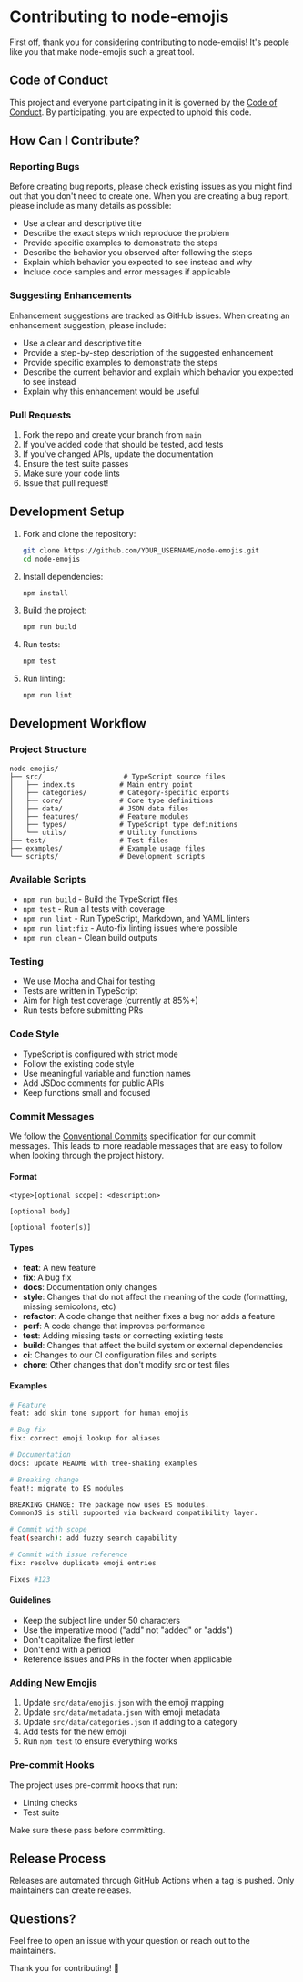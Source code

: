 # Contributing to node-emojis

First off, thank you for considering contributing to node-emojis! It's people like you that make node-emojis such a great tool.

## Code of Conduct

This project and everyone participating in it is governed by the [Code of Conduct](CODE_OF_CONDUCT.md). By participating, you are expected to uphold this code.

## How Can I Contribute?

### Reporting Bugs

Before creating bug reports, please check existing issues as you might find out that you don't need to create one. When you are creating a bug report, please include as many details as possible:

- Use a clear and descriptive title
- Describe the exact steps which reproduce the problem
- Provide specific examples to demonstrate the steps
- Describe the behavior you observed after following the steps
- Explain which behavior you expected to see instead and why
- Include code samples and error messages if applicable

### Suggesting Enhancements

Enhancement suggestions are tracked as GitHub issues. When creating an enhancement suggestion, please include:

- Use a clear and descriptive title
- Provide a step-by-step description of the suggested enhancement
- Provide specific examples to demonstrate the steps
- Describe the current behavior and explain which behavior you expected to see instead
- Explain why this enhancement would be useful

### Pull Requests

1. Fork the repo and create your branch from `main`
2. If you've added code that should be tested, add tests
3. If you've changed APIs, update the documentation
4. Ensure the test suite passes
5. Make sure your code lints
6. Issue that pull request!

## Development Setup

1. Fork and clone the repository:

   ```bash
   git clone https://github.com/YOUR_USERNAME/node-emojis.git
   cd node-emojis
   ```

2. Install dependencies:

   ```bash
   npm install
   ```

3. Build the project:

   ```bash
   npm run build
   ```

4. Run tests:

   ```bash
   npm test
   ```

5. Run linting:

   ```bash
   npm run lint
   ```

## Development Workflow

### Project Structure

```text
node-emojis/
├── src/                    # TypeScript source files
│   ├── index.ts           # Main entry point
│   ├── categories/        # Category-specific exports
│   ├── core/              # Core type definitions
│   ├── data/              # JSON data files
│   ├── features/          # Feature modules
│   ├── types/             # TypeScript type definitions
│   └── utils/             # Utility functions
├── test/                  # Test files
├── examples/              # Example usage files
└── scripts/               # Development scripts
```

### Available Scripts

- `npm run build` - Build the TypeScript files
- `npm test` - Run all tests with coverage
- `npm run lint` - Run TypeScript, Markdown, and YAML linters
- `npm run lint:fix` - Auto-fix linting issues where possible
- `npm run clean` - Clean build outputs

### Testing

- We use Mocha and Chai for testing
- Tests are written in TypeScript
- Aim for high test coverage (currently at 85%+)
- Run tests before submitting PRs

### Code Style

- TypeScript is configured with strict mode
- Follow the existing code style
- Use meaningful variable and function names
- Add JSDoc comments for public APIs
- Keep functions small and focused

### Commit Messages

We follow the [Conventional Commits](https://www.conventionalcommits.org/en/v1.0.0/) specification for our commit messages. This leads to more readable messages that are easy to follow when looking through the project history.

#### Format

```text
<type>[optional scope]: <description>

[optional body]

[optional footer(s)]
```

#### Types

- **feat**: A new feature
- **fix**: A bug fix
- **docs**: Documentation only changes
- **style**: Changes that do not affect the meaning of the code (formatting, missing semicolons, etc)
- **refactor**: A code change that neither fixes a bug nor adds a feature
- **perf**: A code change that improves performance
- **test**: Adding missing tests or correcting existing tests
- **build**: Changes that affect the build system or external dependencies
- **ci**: Changes to our CI configuration files and scripts
- **chore**: Other changes that don't modify src or test files

#### Examples

```bash
# Feature
feat: add skin tone support for human emojis

# Bug fix
fix: correct emoji lookup for aliases

# Documentation
docs: update README with tree-shaking examples

# Breaking change
feat!: migrate to ES modules

BREAKING CHANGE: The package now uses ES modules. 
CommonJS is still supported via backward compatibility layer.

# Commit with scope
feat(search): add fuzzy search capability

# Commit with issue reference
fix: resolve duplicate emoji entries

Fixes #123
```

#### Guidelines

- Keep the subject line under 50 characters
- Use the imperative mood ("add" not "added" or "adds")
- Don't capitalize the first letter
- Don't end with a period
- Reference issues and PRs in the footer when applicable

### Adding New Emojis

1. Update `src/data/emojis.json` with the emoji mapping
2. Update `src/data/metadata.json` with emoji metadata
3. Update `src/data/categories.json` if adding to a category
4. Add tests for the new emoji
5. Run `npm test` to ensure everything works

### Pre-commit Hooks

The project uses pre-commit hooks that run:

- Linting checks
- Test suite

Make sure these pass before committing.

## Release Process

Releases are automated through GitHub Actions when a tag is pushed. Only maintainers can create releases.

## Questions?

Feel free to open an issue with your question or reach out to the maintainers.

Thank you for contributing! 🎉
